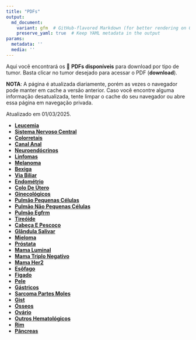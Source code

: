```yaml
---
title: "PDFs"
output: 
  md_document:
    variant: gfm  # GitHub-flavored Markdown (for better rendering on GitHub)
    preserve_yaml: true  # Keep YAML metadata in the output
params:
  metadata: ''
  media: ''
---
```


<script async src="https://scripts.simpleanalyticscdn.com/latest.js"></script>

Aqui você encontrará os 📝 **PDFs disponíveis** para download por tipo
de tumor. Basta clicar no tumor desejado para acessar o PDF
(**download**).

**NOTA**: A página é atualizada diariamente, porém as vezes o navegador
pode manter em cache a versão anterior. Caso você encontre alguma
informação desatualizada, tente limpar o cache do seu navegador ou abre
essa página em navegação privada.

Atualizado em 01/03/2025.

- [**Leucemia**](https://coeoralmeds-e768.restdb.io/media/67c29b5cf63b80480012d86f?download=true)
- [**Sistema Nervoso
  Central**](https://coeoralmeds-e768.restdb.io/media/67c29b5ef63b80480012d872?download=true)
- [**Colorretais**](https://coeoralmeds-e768.restdb.io/media/67c29b61f63b80480012d877?download=true)
- [**Canal
  Anal**](https://coeoralmeds-e768.restdb.io/media/67c29b63f63b80480012d879?download=true)
- [**Neuroendócrinos**](https://coeoralmeds-e768.restdb.io/media/67c29b65f63b80480012d87b?download=true)
- [**Linfomas**](https://coeoralmeds-e768.restdb.io/media/67c29b67f63b80480012d87d?download=true)
- [**Melanoma**](https://coeoralmeds-e768.restdb.io/media/67c29b68f63b80480012d87f?download=true)
- [**Bexiga**](https://coeoralmeds-e768.restdb.io/media/67c29b6af63b80480012d881?download=true)
- [**Via
  Biliar**](https://coeoralmeds-e768.restdb.io/media/67c29b6cf63b80480012d883?download=true)
- [**Endométrio**](https://coeoralmeds-e768.restdb.io/media/67c29b6ef63b80480012d885?download=true)
- [**Colo De
  Útero**](https://coeoralmeds-e768.restdb.io/media/67c29b6ff63b80480012d887?download=true)
- [**Ginecológicos**](https://coeoralmeds-e768.restdb.io/media/67c29b71f63b80480012d889?download=true)
- [**Pulmão Pequenas
  Células**](https://coeoralmeds-e768.restdb.io/media/67c29b73f63b80480012d88b?download=true)
- [**Pulmão Não Pequenas
  Células**](https://coeoralmeds-e768.restdb.io/media/67c29b75f63b80480012d88d?download=true)
- [**Pulmão
  Egfrm**](https://coeoralmeds-e768.restdb.io/media/67c29b76f63b80480012d88f?download=true)
- [**Tireóide**](https://coeoralmeds-e768.restdb.io/media/67c29b7af63b80480012d893?download=true)
- [**Cabeça E
  Pescoço**](https://coeoralmeds-e768.restdb.io/media/67c29b7cf63b80480012d895?download=true)
- [**Glândula
  Salivar**](https://coeoralmeds-e768.restdb.io/media/67c29b7ef63b80480012d897?download=true)
- [**Mieloma**](https://coeoralmeds-e768.restdb.io/media/67c29b7ff63b80480012d899?download=true)
- [**Próstata**](https://coeoralmeds-e768.restdb.io/media/67c29b81f63b80480012d89b?download=true)
- [**Mama
  Luminal**](https://coeoralmeds-e768.restdb.io/media/67c29b85f63b80480012d89f?download=true)
- [**Mama Triplo
  Negativo**](https://coeoralmeds-e768.restdb.io/media/67c29b87f63b80480012d8a1?download=true)
- [**Mama
  Her2**](https://coeoralmeds-e768.restdb.io/media/67c29b88f63b80480012d8a3?download=true)
- [**Esôfago**](https://coeoralmeds-e768.restdb.io/media/67c29b8af63b80480012d8a5?download=true)
- [**Fígado**](https://coeoralmeds-e768.restdb.io/media/67c29b8cf63b80480012d8a7?download=true)
- [**Pele**](https://coeoralmeds-e768.restdb.io/media/67c29b8ef63b80480012d8a9?download=true)
- [**Gástricos**](https://coeoralmeds-e768.restdb.io/media/67c29b90f63b80480012d8ab?download=true)
- [**Sarcoma Partes
  Moles**](https://coeoralmeds-e768.restdb.io/media/67c29b92f63b80480012d8ad?download=true)
- [**Gist**](https://coeoralmeds-e768.restdb.io/media/67c29b93f63b80480012d8af?download=true)
- [**Ósseos**](https://coeoralmeds-e768.restdb.io/media/67c29b95f63b80480012d8b4?download=true)
- [**Ovário**](https://coeoralmeds-e768.restdb.io/media/67c29b97f63b80480012d8b6?download=true)
- [**Outros
  Hematológicos**](https://coeoralmeds-e768.restdb.io/media/67c29b99f63b80480012d8b8?download=true)
- [**Rim**](https://coeoralmeds-e768.restdb.io/media/67c29b9af63b80480012d8ba?download=true)
- [**Pâncreas**](https://coeoralmeds-e768.restdb.io/media/67c29b9cf63b80480012d8bc?download=true)
